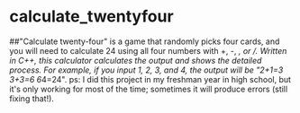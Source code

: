 # calculate_twentyfour
##"Calculate twenty-four" is a game that randomly picks four cards, and you will need to calculate 24 using all four numbers with +, -, *, or /. Written in C++, this calculator calculates the output and shows the detailed process. For example, if you input 1, 2, 3, and 4, the output will be "2+1=3 3+3=6 6*4=24". ps: I did this project in my freshman year in high school, but it's only working for most of the time; sometimes it will produce errors (still fixing that!).
